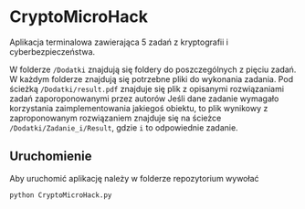 # CryptoMicroHack

Aplikacja terminalowa zawierająca 5 zadań z kryptografii i cyberbezpieczeństwa.

W folderze  `/Dodatki` znajdują się foldery do poszczególnych z pięciu zadań. W każdym folderze znajdują się potrzebne pliki do wykonania zadania. Pod ścieżką `/Dodatki/result.pdf` znajduje się plik z opisanymi rozwiązaniami zadań zaporoponowanymi przez autorów 
Jeśli dane zadanie wymagało korzystania zaimplementowania jakiegoś obiektu, to plik wynikowy z zaproponowanym rozwiązaniem znajduje się na ścieżce `/Dodatki/Zadanie_i/Result`, gdzie `i` to odpowiednie zadanie.
## Uruchomienie
Aby uruchomić aplikację należy w folderze repozytorium wywołać 

```
python CryptoMicroHack.py
```

